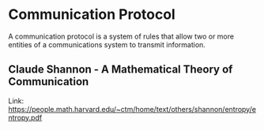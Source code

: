 # Communication Protocol

A communication protocol is a system of rules that allow two or more entities of a communications system to transmit information.

## Claude Shannon - A Mathematical Theory of Communication

Link: https://people.math.harvard.edu/~ctm/home/text/others/shannon/entropy/entropy.pdf
